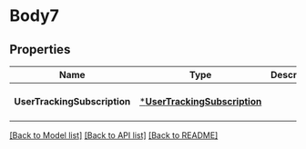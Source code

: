 # Body7

## Properties
Name | Type | Description | Notes
------------ | ------------- | ------------- | -------------
**UserTrackingSubscription** | [***UserTrackingSubscription**](UserTrackingSubscription.md) |  | [optional] [default to null]

[[Back to Model list]](../README.md#documentation-for-models) [[Back to API list]](../README.md#documentation-for-api-endpoints) [[Back to README]](../README.md)


